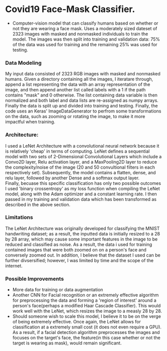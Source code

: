 # Covid19 Face-Mask Classifier. 
  -  Computer-vision model that can classify humans based on whether or not they are wearing a face mask. 
Uses a moderately sized dateset of  2323 images with masked and nonmasked individuals to train the model. The images was then split into training and validation data: 75% of the data was used for training and the remaining 25% was used for testing.

### Data Modeling
My input data consisted of 2323 RGB images with masked and nonmasked humans. Given a directory containing all the images, I iteratare through, append a list representing the data with an array representation of the image, and then append another list called labels with a 1 if the path contains "mask" and 0 otherwise. The list containing data variable is then normalized and both label and data lists are re-assigned as numpy arrays. Finally the data is split up and divided into training and testing. Finally, the code uses an Keras' ImageDataGenerator to perfrom some transformations on the data, such as zooming or rotating the image,  to make it more impactful when training.


### Architecture:
I used a LeNet Architecture with a convolutional neural network because it is relatively 'cheap' in terms of computing. LeNet defines a sequential model with two sets of 2-Dimensional Convolutional Layers which include a Convo2D layer, Relu activation layer, and a MaxPooling2D layer to reduce the complexity/noise of the image (20 and 50 convultional filters in each respectively set). Subsequently, the model contains a flatten, dense, and relu layer, followed by another Dense and a softmax output layer.  
Finally, becuase this specific classification has only two possible outcomes I used 'binary crossentropy' as my loss function when compiling the LeNet model, along with the Adam optimizer and a constant learning rate. I then passed in my training and validation data which has been transformed as described in the above section.

### Limitations
The LeNet Architecture was originally developed for classifying the MNIST handwriting dataset; as a result, the inputted data is initially resized to a 28 by 28 array, which may cause some important features in the image to be reduced and classified as noise. As a result, the data i used for training contained images that were both zoomed on on a person's face and conversely zoomed out. In addition, I believe that the dataset I used can be further divsersified; however, I was limited by time and the scope of the internet. 

### Possible Improvements
 -  More data for training or data augmentation
 -  Another CNN for Facial recognition or an extremely effective algorithm for preprocessing the data and forming a 'region of interest' around a person's face(perhaps a modified Haar Cascade Classifier). This would work well with the LeNet, which resizes the image to a measly 28 by 28.
 -  Should someone wish to scale this model, I believe it to be on the verge of being extremely effective. Once again, the LeNet allows for classification at a extremely small cost (it does not even require a GPU). As a result, if a facial detection algorithm preprocesses the images and focuses on the target's face, the feature(in this case whether or not the target is wearing as mask), would remain significant.

